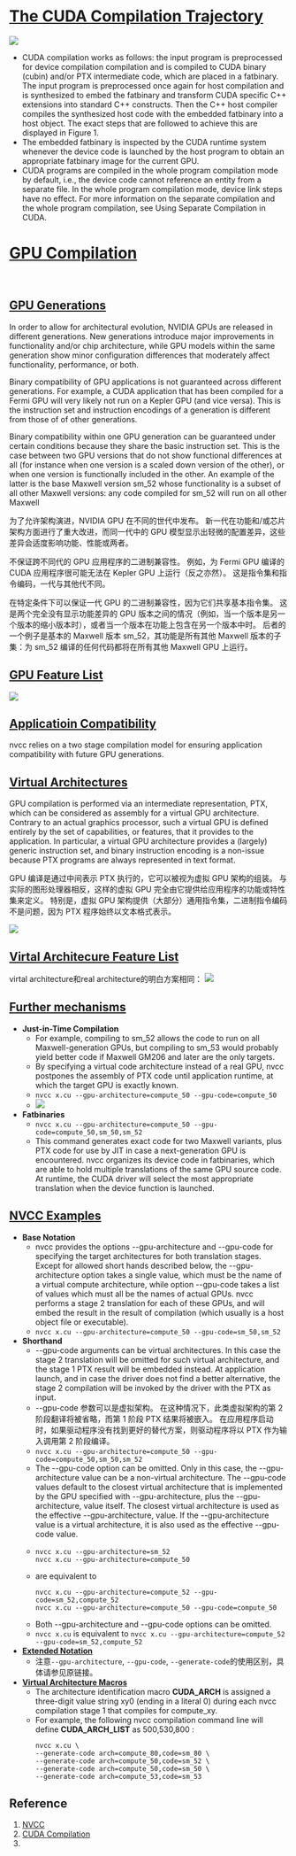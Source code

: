 # [The CUDA Compilation Trajectory](https://docs.nvidia.com/cuda/archive/11.6.1/cuda-compiler-driver-nvcc/index.html#cuda-compilation-trajectory)

![](./images/GPUCompilation/cuda_compilation_trajectory.JPG)
* CUDA compilation works as follows: the input program is preprocessed for device compilation compilation and is compiled to CUDA binary (cubin) and/or PTX intermediate code, which are placed in a fatbinary. The input program is preprocessed once again for host compilation and is synthesized to embed the fatbinary and transform CUDA specific C++ extensions into standard C++ constructs. Then the C++ host compiler compiles the synthesized host code with the embedded fatbinary into a host object. The exact steps that are followed to achieve this are displayed in Figure 1.
* The embedded fatbinary is inspected by the CUDA runtime system whenever the device code is launched by the host program to obtain an appropriate fatbinary image for the current GPU.
* CUDA programs are compiled in the whole program compilation mode by default, i.e., the device code cannot reference an entity from a separate file. In the whole program compilation mode, device link steps have no effect. For more information on the separate compilation and the whole program compilation, see Using Separate Compilation in CUDA.

# [GPU Compilation](https://docs.nvidia.com/cuda/archive/11.6.1/cuda-compiler-driver-nvcc/index.html#gpu-compilation)

<br>

## [GPU Generations](https://docs.nvidia.com/cuda/archive/11.6.1/cuda-compiler-driver-nvcc/index.html#gpu-generations)

In order to allow for architectural evolution, NVIDIA GPUs are released in different generations. New generations introduce major improvements in functionality and/or chip architecture, while GPU models within the same generation show minor configuration differences that moderately affect functionality, performance, or both.

Binary compatibility of GPU applications is not guaranteed across different generations. For example, a CUDA application that has been compiled for a Fermi GPU will very likely not run on a Kepler GPU (and vice versa). This is the instruction set and instruction encodings of a generation is different from those of of other generations.

Binary compatibility within one GPU generation can be guaranteed under certain conditions because they share the basic instruction set. This is the case between two GPU versions that do not show functional differences at all (for instance when one version is a scaled down version of the other), or when one version is functionally included in the other. An example of the latter is the base Maxwell version sm_52 whose functionality is a subset of all other Maxwell versions: any code compiled for sm_52 will run on all other Maxwell 

为了允许架构演进，NVIDIA GPU 在不同的世代中发布。 新一代在功能和/或芯片架构方面进行了重大改进，而同一代中的 GPU 模型显示出轻微的配置差异，这些差异会适度影响功能、性能或两者。

不保证跨不同代的 GPU 应用程序的二进制兼容性。 例如，为 Fermi GPU 编译的 CUDA 应用程序很可能无法在 Kepler GPU 上运行（反之亦然）。 这是指令集和指令编码，一代与其他代不同。

在特定条件下可以保证一代 GPU 的二进制兼容性，因为它们共享基本指令集。 这是两个完全没有显示功能差异的 GPU 版本之间的情况（例如，当一个版本是另一个版本的缩小版本时），或者当一个版本在功能上包含在另一个版本中时。 后者的一个例子是基本的 Maxwell 版本 sm_52，其功能是所有其他 Maxwell 版本的子集：为 sm_52 编译的任何代码都将在所有其他 Maxwell GPU 上运行。

## [GPU Feature List](https://docs.nvidia.com/cuda/archive/11.6.1/cuda-compiler-driver-nvcc/index.html#gpu-feature-list)

![](./images/GPUCompilation/gpu_feature_list.JPG)


## [Applicatioin Compatibility](https://docs.nvidia.com/cuda/archive/11.6.1/cuda-compiler-driver-nvcc/index.html#application-compatibility)

nvcc relies on a two stage compilation model for ensuring application compatibility with future GPU generations.

## [Virtual Architectures](https://docs.nvidia.com/cuda/archive/11.6.1/cuda-compiler-driver-nvcc/index.html#virtual-architectures)

GPU compilation is performed via an intermediate representation, PTX, which can be considered as assembly for a virtual GPU architecture. Contrary to an actual graphics processor, such a virtual GPU is defined entirely by the set of capabilities, or features, that it provides to the application. In particular, a virtual GPU architecture provides a (largely) generic instruction set, and binary instruction encoding is a non-issue because PTX programs are always represented in text format.

GPU 编译是通过中间表示 PTX 执行的，它可以被视为虚拟 GPU 架构的组装。 与实际的图形处理器相反，这样的虚拟 GPU 完全由它提供给应用程序的功能或特性集来定义。 特别是，虚拟 GPU 架构提供（大部分）通用指令集，二进制指令编码不是问题，因为 PTX 程序始终以文本格式表示。

![](./images/GPUCompilation/two_staged_compilation.JPG)

## [Virtal Architecure Feature List](https://docs.nvidia.com/cuda/archive/11.6.1/cuda-compiler-driver-nvcc/index.html#virtual-architectures)

virtal architecture和real architecture的明白方案相同：
![](./images/GPUCompilation/gpu_feature_list_virtual_arch.JPG)


## [Further mechanisms](https://docs.nvidia.com/cuda/archive/11.6.1/cuda-compiler-driver-nvcc/index.html#further-mechanisms)

*  **Just-in-Time Compilation**
   *  For example, compiling to sm_52 allows the code to run on all Maxwell-generation GPUs, but compiling to sm_53 would probably yield better code if Maxwell GM206 and later are the only targets.
   *  By specifying a virtual code architecture instead of a real GPU, nvcc postpones the assembly of PTX code until application runtime, at which the target GPU is exactly known.
   *  `nvcc x.cu --gpu-architecture=compute_50 --gpu-code=compute_50`
   *  ![](./images/GPUCompilation/jit_compilation.JPG)
*  **Fatbinaries**
   *  `nvcc x.cu --gpu-architecture=compute_50 --gpu-code=compute_50,sm_50,sm_52`
   *  This command generates exact code for two Maxwell variants, plus PTX code for use by JIT in case a next-generation GPU is encountered. nvcc organizes its device code in fatbinaries, which are able to hold multiple translations of the same GPU source code. At runtime, the CUDA driver will select the most appropriate translation when the device function is launched.


## [NVCC Examples](https://docs.nvidia.com/cuda/archive/11.6.1/cuda-compiler-driver-nvcc/index.html#nvcc-examples)
* **Base Notation**
  * nvcc provides the options --gpu-architecture and --gpu-code for specifying the target architectures for both translation stages. Except for allowed short hands described below, the --gpu-architecture option takes a single value, which must be the name of a virtual compute architecture, while option --gpu-code takes a list of values which must all be the names of actual GPUs. nvcc performs a stage 2 translation for each of these GPUs, and will embed the result in the result of compilation (which usually is a host object file or executable).
  * `nvcc x.cu --gpu-architecture=compute_50 --gpu-code=sm_50,sm_52`
* **Shorthand**
  * --gpu-code arguments can be virtual architectures. In this case the stage 2 translation will be omitted for such virtual architecture, and the stage 1 PTX result will be embedded instead. At application launch, and in case the driver does not find a better alternative, the stage 2 compilation will be invoked by the driver with the PTX as input.
  * --gpu-code 参数可以是虚拟架构。 在这种情况下，此类虚拟架构的第 2 阶段翻译将被省略，而第 1 阶段 PTX 结果将被嵌入。 在应用程序启动时，如果驱动程序没有找到更好的替代方案，则驱动程序将以 PTX 作为输入调用第 2 阶段编译。
  * `nvcc x.cu --gpu-architecture=compute_50 --gpu-code=compute_50,sm_50,sm_52`
  * The --gpu-code option can be omitted. Only in this case, the --gpu-architecture value can be a non-virtual architecture. The --gpu-code values default to the closest virtual architecture that is implemented by the GPU specified with --gpu-architecture, plus the --gpu-architecture, value itself. The closest virtual architecture is used as the effective --gpu-architecture, value. If the --gpu-architecture value is a virtual architecture, it is also used as the effective --gpu-code value.
  * 
    ```
    nvcc x.cu --gpu-architecture=sm_52
    nvcc x.cu --gpu-architecture=compute_50
    ```
  * are equivalent to
    ```
    nvcc x.cu --gpu-architecture=compute_52 --gpu-code=sm_52,compute_52
    nvcc x.cu --gpu-architecture=compute_50 --gpu-code=compute_50
    ```
  * Both --gpu-architecture and --gpu-code options can be omitted.
  * `nvcc x.cu` is equivalent to `nvcc x.cu --gpu-architecture=compute_52 --gpu-code=sm_52,compute_52`
* **[Extended Notation](https://docs.nvidia.com/cuda/archive/11.6.1/cuda-compiler-driver-nvcc/index.html#extended-notation)**
  * 注意`--gpu-architecture`, `--gpu-code`, `--generate-code`的使用区别，具体请参见原链接。
* **[Virtual Architecture Macros](https://docs.nvidia.com/cuda/archive/11.6.1/cuda-compiler-driver-nvcc/index.html#virtual-architecture-macros)**
  * The architecture identification macro __CUDA_ARCH__ is assigned a three-digit value string xy0 (ending in a literal 0) during each nvcc compilation stage 1 that compiles for compute_xy.
  * For example, the following nvcc compilation command line will define __CUDA_ARCH_LIST__ as 500,530,800 :
    ```
    nvcc x.cu \
    --generate-code arch=compute_80,code=sm_80 \
    --generate-code arch=compute_50,code=sm_52 \
    --generate-code arch=compute_50,code=sm_50 \
    --generate-code arch=compute_53,code=sm_53
    ```


## Reference 

1. [NVCC](https://docs.nvidia.com/cuda/archive/11.6.1/cuda-compiler-driver-nvcc/index.html)
2. [CUDA Compilation](https://leimao.github.io/blog/CUDA-Compilation/)
3. 